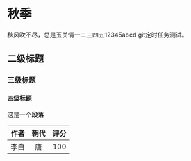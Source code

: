 
# 秋季

秋风吹不尽，总是玉关情一二三四五12345abcd git定时任务测试。

## 二级标题


### 三级标题


#### 四级标题


这是一个**段落**

| 作者 | 朝代 | 评分 |
| :--: | :--: | :--: |
| 李白 |  唐  | 100  |
```
